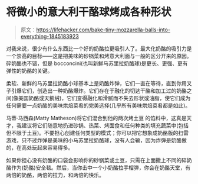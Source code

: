 # 将微小的意大利干酪球烤成各种形状

> 原文：<https://lifehacker.com/bake-tiny-mozzarella-balls-into-everything-1845183923>

对我来说，很少有什么东西比一个好的奶酪拉更吸引人了。最大化奶酪的吸引力是一个崇高的目标——这是把美味的砂锅菜和烤意大利面与一般的区分开来的原因。碎奶酪也不错，但是 bocconcini(也叫新鲜马苏里拉奶酪球)是更长、更强、更有弹性的奶酪的关键。



柔软、新鲜的马苏里拉奶酪小球基本上是奶酪炸弹，它们一直在等待，直到你用叉子引爆它们，创造出一种奶酪爆炸。它们存在于融化的切达干酪和加工过的奶酪之间(像美国奶酪或天鹅绒)，它们变得融化和滑腻而不失去形状或油脂，使它们成为任何需要一点奶酪的美味烘焙菜肴的完美选择(几乎所有美味烘焙菜肴都是如此)。

马蒂·马西森(Matty Matheson)将它们混合到他的两次烤土豆 的馅料中，这真是天才，我建议将它们随意地扔进砂锅、热菜、烤面食和任何种类的填充蔬菜中(包括但不限于土豆)。不要担心创建任何类型的模式；你可以把它想象成奶酪版的扫雷游戏，只不过炸弹是美味的小马苏里拉奶酪球，没有人会输，因为炸弹是奶酪做的，在高处玩起来容易得多。

如果你担心没有奶酪的口袋会影响你的砂锅菜或土豆，只需在上面撒上不同的碎奶酪作为(奶酪)安全毯。然后，当你击中一个小奶酪拉手榴弹，你会在奶酪天堂，有两倍的奶酪，两倍的拉力，和两倍的快乐。